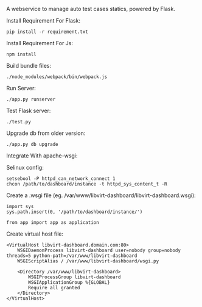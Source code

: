 A webservice to manage auto test cases statics, powered by Flask.

Install Requirement For Flask:

    pip install -r requirement.txt

Install Requirement For Js:

    npm install

Build bundle files:

    ./node_modules/webpack/bin/webpack.js

Run Server:

    ./app.py runserver

Test Flask server:

    ./test.py

Upgrade db from older version:

    ./app.py db upgrade


Integrate With apache-wsgi:

Selinux config:

    setsebool -P httpd_can_network_connect 1
    chcon /path/to/dashboard/instance -t httpd_sys_content_t -R

Create a .wsgi file (eg. /var/www/libvirt-dashboard/libvirt-dashboard.wsgi):

    import sys
    sys.path.insert(0, '/path/to/dashboard/instance/')

    from app import app as application

Create virtual host file:

    <VirtualHost libvirt-dashboard.domain.com:80>
        WSGIDaemonProcess libvirt-dashboard user=nobody group=nobody threads=5 python-path=/var/www/libvirt-dashboard
        WSGIScriptAlias / /var/www/libvirt-dashboard/wsgi.py

        <Directory /var/www/libvirt-dashboard>
            WSGIProcessGroup libvirt-dashboard
            WSGIApplicationGroup %{GLOBAL}
            Require all granted
        </Directory>
    </VirtualHost>
